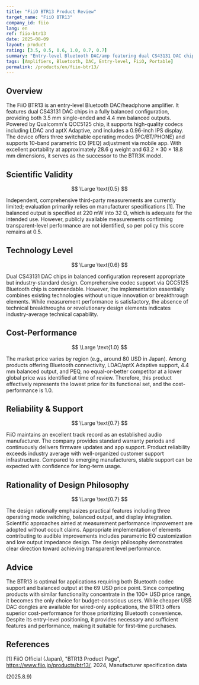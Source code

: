 ```yaml
---
title: "FiiO BTR13 Product Review"
target_name: "FiiO BTR13"
company_id: fiio
lang: en
ref: fiio-btr13
date: 2025-08-09
layout: product
rating: [3.5, 0.5, 0.6, 1.0, 0.7, 0.7]
summary: "Entry-level Bluetooth DAC/amp featuring dual CS43131 DAC chips. Provides 4.4 mm balanced output, comprehensive codec support, and a 0.96-inch IPS display."
tags: [Amplifiers, Bluetooth, DAC, Entry-level, FiiO, Portable]
permalink: /products/en/fiio-btr13/
---
```

## Overview

The FiiO BTR13 is an entry-level Bluetooth DAC/headphone amplifier. It features dual CS43131 DAC chips in a fully balanced configuration, providing both 3.5 mm single-ended and 4.4 mm balanced outputs. Powered by Qualcomm's QCC5125 chip, it supports high-quality codecs including LDAC and aptX Adaptive, and includes a 0.96-inch IPS display. The device offers three switchable operating modes (PC/BT/PHONE) and supports 10-band parametric EQ (PEQ) adjustment via mobile app. With excellent portability at approximately 28.6 g weight and 63.2 × 30 × 18.8 mm dimensions, it serves as the successor to the BTR3K model.

## Scientific Validity

$$ \Large \text{0.5} $$

Independent, comprehensive third-party measurements are currently limited; evaluation primarily relies on manufacturer specifications [1]. The balanced output is specified at 220 mW into 32 Ω, which is adequate for the intended use. However, publicly available measurements confirming transparent-level performance are not identified, so per policy this score remains at 0.5.

## Technology Level

$$ \Large \text{0.6} $$

Dual CS43131 DAC chips in balanced configuration represent appropriate but industry-standard design. Comprehensive codec support via QCC5125 Bluetooth chip is commendable. However, the implementation essentially combines existing technologies without unique innovation or breakthrough elements. While measurement performance is satisfactory, the absence of technical breakthroughs or revolutionary design elements indicates industry-average technical capability.

## Cost-Performance

$$ \Large \text{1.0} $$

The market price varies by region (e.g., around 80 USD in Japan). Among products offering Bluetooth connectivity, LDAC/aptX Adaptive support, 4.4 mm balanced output, and PEQ, no equal-or-better competitor at a lower global price was identified at time of review. Therefore, this product effectively represents the lowest price for its functional set, and the cost-performance is 1.0.

## Reliability & Support

$$ \Large \text{0.7} $$

FiiO maintains an excellent track record as an established audio manufacturer. The company provides standard warranty periods and continuously delivers firmware updates and app support. Product reliability exceeds industry average with well-organized customer support infrastructure. Compared to emerging manufacturers, stable support can be expected with confidence for long-term usage.

## Rationality of Design Philosophy

$$ \Large \text{0.7} $$

The design rationally emphasizes practical features including three operating mode switching, balanced output, and display integration. Scientific approaches aimed at measurement performance improvement are adopted without occult claims. Appropriate implementation of elements contributing to audible improvements includes parametric EQ customization and low output impedance design. The design philosophy demonstrates clear direction toward achieving transparent level performance.

## Advice

The BTR13 is optimal for applications requiring both Bluetooth codec support and balanced output at the 69 USD price point. Since competing products with similar functionality concentrate in the 100+ USD price range, it becomes the only choice for budget-conscious users. While cheaper USB DAC dongles are available for wired-only applications, the BTR13 offers superior cost-performance for those prioritizing Bluetooth convenience. Despite its entry-level positioning, it provides necessary and sufficient features and performance, making it suitable for first-time purchases.

## References

[1] FiiO Official (Japan), "BTR13 Product Page", https://www.fiio.jp/products/btr13/, 2024, Manufacturer specification data

(2025.8.9)